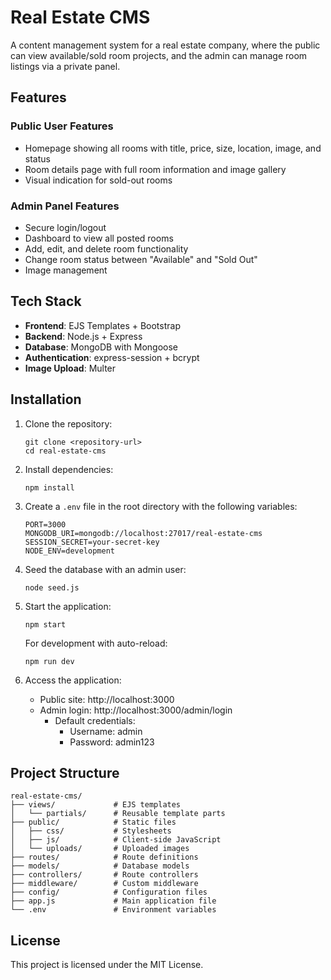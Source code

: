 # Real Estate CMS

A content management system for a real estate company, where the public can view available/sold room projects, and the admin can manage room listings via a private panel.

## Features

### Public User Features
- Homepage showing all rooms with title, price, size, location, image, and status
- Room details page with full room information and image gallery
- Visual indication for sold-out rooms

### Admin Panel Features
- Secure login/logout
- Dashboard to view all posted rooms
- Add, edit, and delete room functionality
- Change room status between "Available" and "Sold Out"
- Image management

## Tech Stack

- **Frontend**: EJS Templates + Bootstrap
- **Backend**: Node.js + Express
- **Database**: MongoDB with Mongoose
- **Authentication**: express-session + bcrypt
- **Image Upload**: Multer

## Installation

1. Clone the repository:
   ```
   git clone <repository-url>
   cd real-estate-cms
   ```

2. Install dependencies:
   ```
   npm install
   ```

3. Create a `.env` file in the root directory with the following variables:
   ```
   PORT=3000
   MONGODB_URI=mongodb://localhost:27017/real-estate-cms
   SESSION_SECRET=your-secret-key
   NODE_ENV=development
   ```

4. Seed the database with an admin user:
   ```
   node seed.js
   ```

5. Start the application:
   ```
   npm start
   ```

   For development with auto-reload:
   ```
   npm run dev
   ```

6. Access the application:
   - Public site: http://localhost:3000
   - Admin login: http://localhost:3000/admin/login
     - Default credentials: 
       - Username: admin
       - Password: admin123

## Project Structure

```
real-estate-cms/
├── views/             # EJS templates
│   └── partials/      # Reusable template parts
├── public/            # Static files
│   ├── css/           # Stylesheets
│   ├── js/            # Client-side JavaScript
│   └── uploads/       # Uploaded images
├── routes/            # Route definitions
├── models/            # Database models
├── controllers/       # Route controllers
├── middleware/        # Custom middleware
├── config/            # Configuration files
├── app.js             # Main application file
└── .env               # Environment variables
```

## License

This project is licensed under the MIT License.
